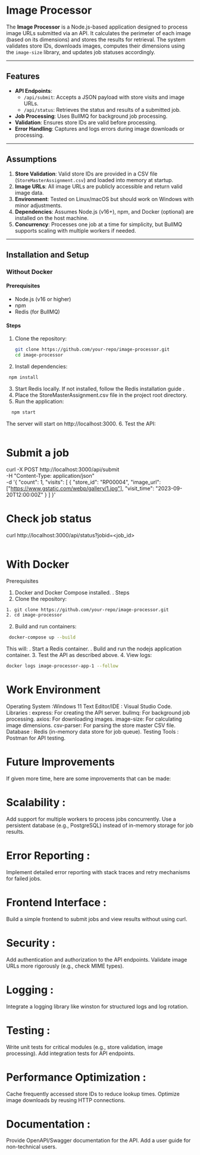 # Image Processor

The **Image Processor** is a Node.js-based application designed to process image URLs submitted via an API. It calculates the perimeter of each image (based on its dimensions) and stores the results for retrieval. The system validates store IDs, downloads images, computes their dimensions using the `image-size` library, and updates job statuses accordingly.

---

## Features

- **API Endpoints**:
  - `/api/submit`: Accepts a JSON payload with store visits and image URLs.
  - `/api/status`: Retrieves the status and results of a submitted job.
- **Job Processing**: Uses BullMQ for background job processing.
- **Validation**: Ensures store IDs are valid before processing.
- **Error Handling**: Captures and logs errors during image downloads or processing.

---

## Assumptions

1. **Store Validation**: Valid store IDs are provided in a CSV file (`StoreMasterAssignment.csv`) and loaded into memory at startup.
2. **Image URLs**: All image URLs are publicly accessible and return valid image data.
3. **Environment**: Tested on Linux/macOS but should work on Windows with minor adjustments.
4. **Dependencies**: Assumes Node.js (v16+), npm, and Docker (optional) are installed on the host machine.
5. **Concurrency**: Processes one job at a time for simplicity, but BullMQ supports scaling with multiple workers if needed.

---

## Installation and Setup

### Without Docker

#### Prerequisites

- Node.js (v16 or higher)
- npm
- Redis (for BullMQ)

#### Steps

1. Clone the repository:
   ```bash
   git clone https://github.com/your-repo/image-processor.git
   cd image-processor
   ```
2. Install dependencies:

```bash
 npm install

```

3. Start Redis locally. If not installed, follow the Redis installation guide .
4. Place the StoreMasterAssignment.csv file in the project root directory.
5. Run the application:

```bash
  npm start

```

The server will start on http://localhost:3000. 6. Test the API:

```bash

```

# Submit a job

curl -X POST http://localhost:3000/api/submit \
-H "Content-Type: application/json" \
-d '{
"count": 1,
"visits": [
{
"store_id": "RP00004",
"image_url": ["https://www.gstatic.com/webp/gallery/1.jpg"],
"visit_time": "2023-09-20T12:00:00Z"
}
]
}'

# Check job status

curl http://localhost:3000/api/status?jobid=<job_id>

```

```

# With Docker

Prerequisites

1. Docker and Docker Compose installed.
   . Steps
1. Clone the repository:

```bash
1. git clone https://github.com/your-repo/image-processor.git
2. cd image-processor
```

2. Build and run containers:

```bash
 docker-compose up --build
```

This will:
. Start a Redis container.
. Build and run the nodejs application container. 3. Test the API as described above. 4. View logs:

```bash
docker logs image-processor-app-1 --follow
```

# Work Environment

Operating System :Windows 11
Text Editor/IDE : Visual Studio Code.
Libraries :
express: For creating the API server.
bullmq: For background job processing.
axios: For downloading images.
image-size: For calculating image dimensions.
csv-parser: For parsing the store master CSV file.
Database : Redis (in-memory data store for job queue).
Testing Tools : Postman for API testing.

# Future Improvements

If given more time, here are some improvements that can be made:

# Scalability :

Add support for multiple workers to process jobs concurrently.
Use a persistent database (e.g., PostgreSQL) instead of in-memory storage for job results.

# Error Reporting :

Implement detailed error reporting with stack traces and retry mechanisms for failed jobs.

# Frontend Interface :

Build a simple frontend to submit jobs and view results without using curl.

# Security :

Add authentication and authorization to the API endpoints.
Validate image URLs more rigorously (e.g., check MIME types).

# Logging :

Integrate a logging library like winston for structured logs and log rotation.

# Testing :

Write unit tests for critical modules (e.g., store validation, image processing).
Add integration tests for API endpoints.

# Performance Optimization :

Cache frequently accessed store IDs to reduce lookup times.
Optimize image downloads by reusing HTTP connections.

# Documentation :

Provide OpenAPI/Swagger documentation for the API.
Add a user guide for non-technical users.
